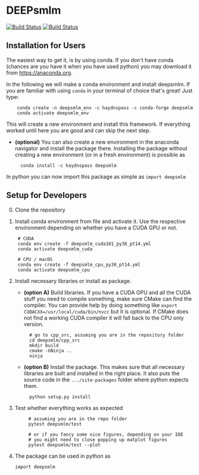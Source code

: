 # DEEPsmlm
[![Build Status](https://travis-ci.com/Haydnspass/DeepSMLM.svg?token=qb4PpCab8Gb7CDLAuNTY&branch=master)](https://travis-ci.com/Haydnspass/DeepSMLM)
[![Build Status](https://travis-ci.com/Haydnspass/DeepSMLM.svg?token=qb4PpCab8Gb7CDLAuNTY&branch=dev_decode_repr)](https://travis-ci.com/Haydnspass/DeepSMLM)

## Installation for Users
The easiest way to get it, is by using conda. If you don't have conda (chances are you have it when you have used python)
you may download it from https://anaconda.org.

In the following we will make a conda environment and install deepsmlm. If you are familiar with using
```conda``` in your terminal of choice that's great! Just type:

        conda create -n deepsmlm_env -c haydnspass -c conda-forge deepsmlm
        conda activate deepsmlm_env
        
This will create a new environment and install this framework. 
If everything worked until here you are good and can skip the next step.

- **(optional)** You can also create a new environment in the anaconda
navigator and install the package there. Installing the package without creating a new environment 
(or in a fresh environment) is possible as

        conda install -c haydnspass deepsmlm
        
In python you can now import this package as simple as ```import deepsmlm```

## Setup for Developers
0. Clone the repository
1. Install conda environment from file and activate it. Use the respective environment depending on whether you have a CUDA GPU or not.

        # CUDA
        conda env create -f deepsmlm_cuda101_py38_pt14.yml
        conda activate deepsmlm_cuda   
        
        # CPU / macOS
        conda env create -f deepsmlm_cpu_py38_pt14.yml
        conda activate deepsmlm_cpu

3. Install necessary libraries or install as package.
    - **(option A)** Build libraries.
    If you have a CUDA GPU and all the CUDA stuff you need to compile something, make sure CMake can find the compiler.
    You can provide help by doing something like ```export CUDACXX=/usr/local/cuda/bin/nvcc``` but it is optional.
    If CMake does not find a working CUDA compiler it will fall back to the CPU only version.
    
            # go to cpp_src, assuming you are in the repository folder
            cd deepsmlm/cpp_src
            mkdir build
            cmake -GNinja ..
            ninja
    
    - **(option B)** Install the package. 
    This makes sure that all necessary libraries are built and installed in the right place.
    It also puts the source code in the ```.../site-packages``` folder where python expects them.

            python setup.py install
            
4. Test whether everything works as expected

            # assuming you are in the repo folder
            pytest deepsmlm/test
            
            # or if you fancy some nice figures, depending on your IDE 
            # you might need to close popping up matplot figures
            pytest deepsmlm/test --plot  
    
5. The package can be used in python as

    ```import deepsmlm```